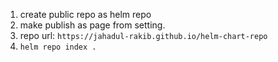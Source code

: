 1. create public repo as helm repo
2. make publish as page from setting.
3. repo url: `https://jahadul-rakib.github.io/helm-chart-repo`
3. `helm repo index .`
